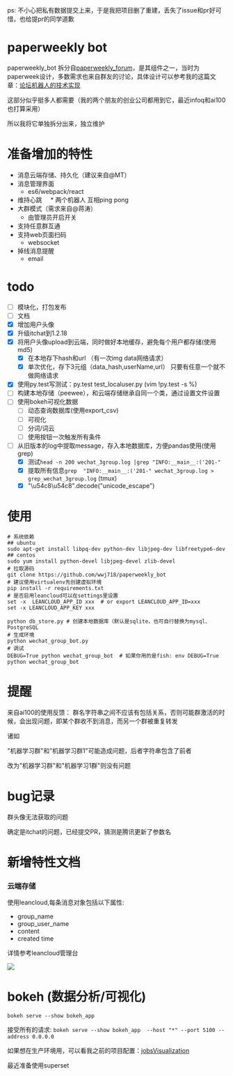 ps: 不小心把私有数据提交上来，于是我把项目删了重建，丢失了issue和pr好可惜，也给提pr的同学道歉

# paperweekly bot
paperweekly_bot 拆分自[paperweekly_forum](https://github.com/wwj718/paperweekly_forum)，是其组件之一，当时为paperweek设计，多数需求也来自群友的讨论，具体设计可以参考我的这篇文章：[论坛机器人的技术实现](http://blog.just4fun.site/paperweekly-forum-bot.html)

这部分似乎挺多人都需要（我的两个朋友的创业公司都用到它，最近infoq和ai100也打算采用）

所以我将它单独拆分出来，独立维护

# 准备增加的特性
*  消息云端存储、持久化（建议来自@MT）
*  消息管理界面
     *  es6/webpack/react
*  维持心跳
     *  两个机器人 互相ping pong
*  大群模式（需求来自@蒋涛）
     *  由管理员开启开关
*  支持任意群互通
*  支持web页面扫码
     *  websocket
*  掉线消息提醒
     *  email

# todo

- [ ]  模块化，打包发布
- [ ]  文档
- [x]  增加用户头像 
- [x]  升级itchat到1.2.18
- [x]  将用户头像upload到云端，同时做好本地缓存，避免每个用户都存储(使用md5) 
    - [x] 在本地存下hash和url （有一次img data网络请求）
    - [x] 单次优化，存下3元组（data_hash,userName,url） 只要有任意一个就不做网络请求
- [x] 使用py.test写测试：py.test test_localuser.py (vim  !py.test -s %)
- [ ] 构建本地存储（peewee），和云端存储继承自同一个类，通过设置文件设置
- [ ] 使用bokeh可视化数据 
  -  [ ] 动态查询数据库(使用export_csv)
  -  [ ] 可视化
  -  [ ] 分词/词云
  -  [ ] 使用按钮一次触发所有条件
- [ ] 从旧版本的log中提取message，存入本地数据库，方便pandas使用(使用grep)
    - [x] 测试`head -n 200 wechat_3group.log |grep "INFO:__main__:('201-"`
    - [x] 提取所有信息`grep  "INFO:__main__:('201-" wechat_3group.log > grep_wechat_3group.log` (tmux)
    - [x] "\u54c8\u54c8".decode("unicode_escape")

# 使用
```
# 系统依赖
## ubuntu
sudo apt-get install libpq-dev python-dev libjpeg-dev libfreetype6-dev
## centos
sudo yum install python-devel libjpeg-devel zlib-devel
# 拉取源码
git clone https://github.com/wwj718/paperweekly_bot
# 建议使用virtualenv先创建虚拟环境
pip install -r requirements.txt
# 是否启用leancloud可以在settings里设置
set -x  LEANCLOUD_APP_ID xxx  # or export LEANCLOUD_APP_ID=xxx
set -x LEANCLOUD_APP_KEY xxx

python db_store.py # 创建本地数据库（默认是sqlite，也可自行替换为mysql、PostgreSQL
# 生成环境
python wechat_group_bot.py
# 调试
DEBUG=True python wechat_group_bot  # 如果你用的是fish: env DEBUG=True python wechat_group_bot
```

# 提醒
来自ai100的使用反馈： 群名字符串之间不应该有包括关系，否则可能群激活的时候，会出现问题，即某个群收不到消息，而另一个群被重复转发


诸如

"机器学习群"和"机器学习群1"可能造成问题，后者字符串包含了前者

改为"机器学习群"和"机器学习1群"则没有问题

# bug记录
群头像无法获取的问题

确定是itchat的问题，已经提交PR，猜测是腾讯更新了参数名

# 新增特性文档
### 云端存储
使用leancloud,每条消息对象包括以下属性:

*  group_name
*  group_user_name
*  content
*  created time


详情参考leancloud管理台

![](http://oav6fgfj1.bkt.clouddn.com/lean5c45948b.png)

# bokeh (数据分析/可视化)
`bokeh serve --show bokeh_app`

接受所有的请求: `bokeh serve --show bokeh_app  --host "*" --port 5100 --address 0.0.0.0` 

如果想在生产环境用，可以看我之前的项目配置：[jobsVisualization](https://github.com/wwj718/jobsVisualization)

最近准备使用superset
